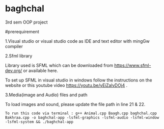 # baghchal
3rd sem OOP project

#prerequirement 

1.Visual studio or visual studio code as IDE and text editor with mingGw compiler

2.Sfml library 

Library used is SFML which can be downloaded from https://www.sfml-dev.org/ or available here.

To set up SFML in visual studio in windows follow the instructions on the website or this youtube video https://youtu.be/yEiZalvDOj4 .

3.Media(image and Audio) files and path

To load images and sound, please update the file path in line 21 & 22.

    To run this code via terminal : g++ Animal.cpp Baagh.cpp baghchal.cpp Bakhraa.cpp -o baghchal-app -lsfml-graphics -lsfml-audio -lsfml-window -lsfml-system && ./baghchal-app




